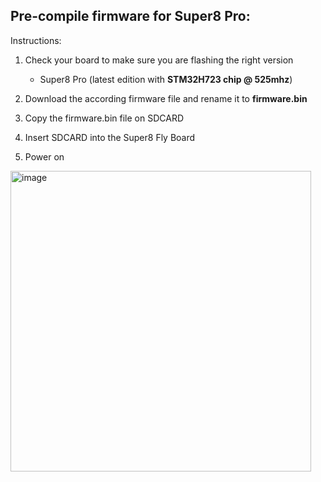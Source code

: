 ## Pre-compile firmware for Super8 Pro: 

Instructions:

1. Check your board to make sure you are flashing the right version
     - Super8 Pro (latest edition with **STM32H723 chip @ 525mhz**)

2. Download the according firmware file and rename it to **firmware.bin**
3. Copy the firmware.bin file on SDCARD
4. Insert SDCARD into the Super8 Fly Board
5. Power on 

<img width="481" alt="image" src="https://user-images.githubusercontent.com/37383368/229667201-eb5c4c95-8cb4-45e1-b39e-a2fbc4d5ae01.png">
